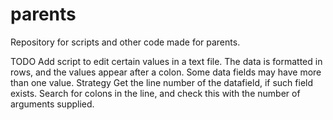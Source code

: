 # parents
Repository for scripts and other code made for parents.

TODO
Add script to edit certain values in a text file. The data is formatted in
rows, and the values appear after a colon. Some data fields may have more than
one value.
  Strategy
  Get the line number of the datafield, if such field exists. Search for colons
  in the line, and check this with the number of arguments supplied. 
